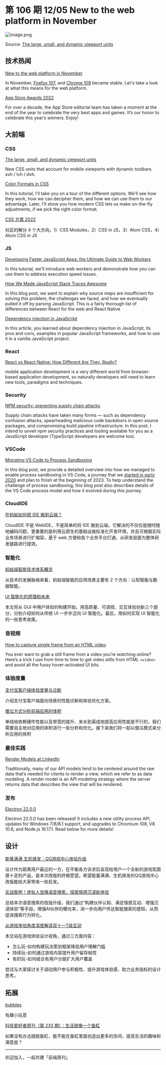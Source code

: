 # 第 106 期 12/05 New to the web platform in November

![image.png](https://cdn.nlark.com/yuque/0/2022/png/85771/1670166019396-7d36b8d2-b649-4599-a5c0-54a4eab3ebab.png#averageHue=%23e8e9e6&clientId=udaaf93dc-c740-4&crop=0.1206&crop=0.1168&crop=0.8727&crop=0.919&from=paste&height=339&id=u799ffcbd&margin=%5Bobject%20Object%5D&name=image.png&originHeight=900&originWidth=1600&originalType=binary&ratio=1&rotation=0&showTitle=false&size=288557&status=done&style=none&taskId=u9babe30f-fdba-449c-827f-4701cb0a372&title=&width=602)

Source: [The large, small, and dynamic viewport units](https://web.dev/viewport-units/)

## 技术热闻
[New to the web platform in November](https://web.dev/web-platform-11-2022/)

In November, [Firefox 107](https://developer.mozilla.org/docs/Mozilla/Firefox/Releases/107), and [Chrome 108](https://developer.chrome.com/blog/new-in-chrome-108/)
 became stable. Let's take a look at what this means for the web platform.

[App Store Awards 2022](https://developer.apple.com/news/?id=c6jwep5j)

For over a decade, the App Store editorial team has taken a moment at the end of the year to celebrate the very best apps and games. It’s our honor to celebrate this year’s winners. Enjoy!
## 大前端
### CSS
[The large, small, and dynamic viewport units](https://web.dev/viewport-units/)

New CSS units that account for mobile viewports with dynamic toolbars. svh / lvh / dvh.

[Color Formats in CSS](https://www.joshwcomeau.com/css/color-formats/)

In this tutorial, I'll take you on a tour of the different options. We'll see how they work, how we can decipher them, and how we can use them to our advantage. Later, I'll show you how modern CSS lets us make on-the-fly adjustments, if we pick the right color format.

[CSS 方案 2022](https://mp.weixin.qq.com/s/NPTNbn4C6Rbn6gQLyxWzsg)

社区的解分 4 个大方向。1）CSS Modules，2）CSS in JS，3）Atom CSS，4）Atom CSS in JS
### JS
[Developing Faster JavaScript Apps: the Ultimate Guide to Web Workers](https://www.sitepoint.com/developing-faster-javascript-apps-the-ultimate-guide-to-web-workers/)

In this tutorial, we’ll introduce web workers and demonstrate how you can use them to address execution speed issues.

[How We Made JavaScript Stack Traces Awesome](https://blog.sentry.io/2022/11/30/how-we-made-javascript-stack-traces-awesome/)

In this blog post, we want to explain why source maps are insufficient for solving this problem, the challenges we faced, and how we eventually pulled it off by parsing JavaScript. This is a fairly thorough list of differences between React for the web and React Native

[Dependency injection in JavaScript](https://snyk.io/blog/dependency-injection-in-javascript/)

In this article, you learned about dependency injection in JavaScript, its pros and cons, examples in popular JavaScript frameworks, and how to use it in a vanilla JavaScript project.
### React
[React vs React Native: How Different Are They, Really?](https://echobind.com/post/react-vs-react-native-how-different-are-they)

mobile application development is a very different world from browser-based application development, so naturally developers will need to learn new tools, paradigms and techniques.
### Security
[NPM security: preventing supply chain attacks](https://snyk.io/blog/npm-security-preventing-supply-chain-attacks)

Supply chain attacks have taken many forms — such as dependency confusion attacks, spearheading malicious code backdoors in open source packages, and compromising build pipeline infrastructure. In this post, I intend to unveil npm security practices and tooling available for you as a JavaScript developer (TypeScript developers are welcome too).
### VSCode
[Migrating VS Code to Process Sandboxing](https://code.visualstudio.com/blogs/2022/11/28/vscode-sandbox)

In this blog post, we provide a detailed overview into how we managed to enable process sandboxing in VS Code, a journey that we [started in early 2020](https://github.com/microsoft/vscode/issues/92164)
 and plan to finish at the beginning of 2023. To help understand the challenge of process sandboxing, this blog post also describes details of the VS Code process model and how it evolved during this journey.
### CloudIDE
[在蚂蚁如何把 IDE 搬到云端？](https://mp.weixin.qq.com/s/481j0O2KCqymqpgC66P29Q)

CloudIDE 不是 WebIDE，不是简单的将 IDE 搬到云端，它解决的不仅仅是随时随地编码问题，更重要的是利用云原生的基础设施标准化开发环境，并且可根据实际业务场景进行扩缩容，基于 web 方便和各个业务平台打通，从研发层面为整体研发链路进行提效。
### 智能化
[蚂蚁端智能技术体系概览](https://mp.weixin.qq.com/s/EVAtq5eu4K7i1jmp4tum8A)

从技术的发展脉络来看，蚂蚁端智能的应用场景主要有 2 个方向：认知智能与数据智能。

[UI 智能化的原理和未来](https://mp.weixin.qq.com/s/J4TWPhPni7qwJ1JARZvqdw)

本文将从 GUI 中用户体验的构建开始，用高质量、可调控、交互体验创新三个部分，分别介绍如何从传统 UI 一步步迈向 UI 智能化。最后，用如何实现 UI 智能化的一些思考收尾。
### 音视频
[How to capture single frame from an HTML video](https://daverupert.com/2022/11/html5-video-capture-frame-still/)

You ever want to grab a still frame from a video you’re watching online? Here’s a trick I use from time to time to get video stills from HTML `<video>` and avoid all the fussy hover-activated UI bits.
### 体验度量
[支付宝客户端体验度量与诊断](https://mp.weixin.qq.com/s/SC2DI2kWveSE1L3aBrP7og)

介绍支付宝客户端面向场景的性能诊断和体验优化方案。

[傻瓜方式分析前端应用的体积](https://mp.weixin.qq.com/s/yMsmYiijGJI3jflPOrFAgQ)

单纯地依赖硬件性能以及带宽的提升、来水到渠成地提高应用性能是不行的，我们需要自主地对应用的体积进行一些分析和优化。接下来我们将一起以傻瓜模式来分析应用的体积
### 最佳实践
[Render Models at LinkedIn](https://engineering.linkedin.com/blog/2022/render-models-at-linkedin)

Traditionally, many of our API models tend to be centered around the raw data that’s needed for clients to render a view, which we refer to as data modeling. A render model is an API modeling strategy where the server returns data that describes the view that will be rendered.
### 发布
[Electron 22.0.0](https://www.electronjs.org/blog/electron-22-0)

Electron 22.0.0 has been released! It includes a new utility process API, updates for Windows 7/8/8.1 support, and upgrades to Chromium 108, V8 10.8, and Node.js 16.17.1. Read below for more details!
## 设计
[能量满满 生机焕发｜QQ游戏中心体验升级](https://mp.weixin.qq.com/s/mYm3fTh2l7PQr3sqW3HS9A)

设计作为距离用户最近的一方，在平衡各方诉求后呈现给用户一个全新的游戏氛围感十足的产品，是本次改版的终极愿望。希望能量满满、生机焕发的QQ游戏中心改版能给大家带来一些启发。

[实战案例！虚拟人空降语音搜索，探索情感沉浸新体验](https://mp.weixin.qq.com/s/2r4y0GlZXRVZcewmrRUboA)

总结本次语音搜索的改版升级，我们通过“构建伙伴认知、满足情感互动、增强沉浸体验”等手段，增强AI伙伴的曝光率，进一步向用户传达智能搜索的感知，从而促进搜索行为转化。

[从游戏体验角度深度解读双十一T级互动](https://mp.weixin.qq.com/s/uMHQQDzDbqohV7nyq7fevg)

本文站在游戏体验设计视角，通过三方面内容：

- 怎么玩-如何构建玩法策划框架降低用户理解门槛
- 持续玩-如何通过游戏内容提升用户留存粘性
- 有的玩-如何结合有用户分层扩大用户覆盖

尝试与大家探讨关于调动用户参与积极性、提升游戏体验感、助力业务指标的设计思考。
## 拓展
[bubbles](https://oimo.io/works/bubbles/)

有趣小玩意

[科技爱好者周刊（第 233 期）：生活就像一个鱼缸](http://www.ruanyifeng.com/blog/2022/12/weekly-issue-233.html)

如果没有办法摆脱鱼缸，能不能在鱼缸里面创造出更多的空间，提高生活的趣味和满意度？

---

欢迎加入，一起共建「前端周刊」


